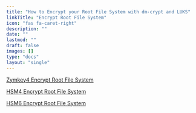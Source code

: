 ```yaml
---
title: "How to Encrypt your Root File System with dm-crypt and LUKS"
linkTitle: "Encrypt Root File System"
icon: "fas fa-caret-right"
description: ""
date: ""
lastmod: ""
draft: false
images: []
type: "docs"
layout: "single"
---
```


<p><a href="https://docs.zymbit.com/how-to/encrypt-rfs/zymkey4">Zymkey4 Encrypt Root File System</a></p>
<p><a href="https://docs.zymbit.com/how-to/encrypt-rfs/hsm4">HSM4 Encrypt Root File System</a></p>
<p><a href="https://docs.zymbit.com/how-to/encrypt-rfs/hsm6">HSM6 Encrypt Root File System</a></p>
